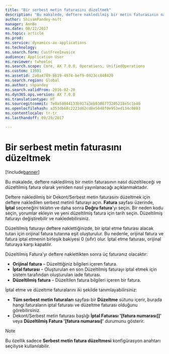 ```yaml
---
title: "Bir serbest metin faturasını düzeltmek"
description: "Bu makalede, deftere nakledilmiş bir metin faturasının nasıl düzeltileceği ve düzeltilmiş fatura olarak yeniden nasıl yayınlanacağı açıklanmaktadır."
author: ShivamPandey-msft
manager: AnnBe
ms.date: 08/22/2017
ms.topic: article
ms.prod: 
ms.service: dynamics-ax-applications
ms.technology: 
ms.search.form: CustFreeInvoice
audience: Application User
ms.reviewer: twheeloc
ms.search.scope: Core, AX 7.0.0, Operations, UnifiedOperations
ms.custom: 13991
ms.assetid: 2a0a4789-8619-4974-bef9-0923cc848420
ms.search.region: Global
ms.author: shpandey
ms.search.validFrom: 2016-02-28
ms.dyn365.ops.version: AX 7.0.0
ms.translationtype: HT
ms.sourcegitcommit: 7e0a5d044133b917a3eb9386773205218e5c1b40
ms.openlocfilehash: a353db68c2223d62cd8e5048f0e953ed134c0803
ms.contentlocale: tr-tr
ms.lasthandoff: 09/29/2017

---
```


# <a name="correct-a-free-text-invoice"></a>Bir serbest metin faturasını düzeltmek

[!include[banner](../includes/banner.md)]


Bu makalede, deftere nakledilmiş bir metin faturasının nasıl düzeltileceği ve düzeltilmiş fatura olarak yeniden nasıl yayınlanacağı açıklanmaktadır.

Deftere nakledilmiş bir Dekont/Serbest metin faturasını düzeltmek için deftere nakledilen serbest metinli faturayı açın. **Fatura** sayfası üzerinde, **İptal** seçeneğini tıklatın ve daha sonra **Doğru fatura**'yı seçin. Bir neden kodu seçin, yorumlar ekleyin ve yeni düzeltilmiş fatura için tarih seçin. Düzeltilmiş faturayı değiştirebilir ve nakledebilirsiniz. 

Düzeltilmiş faturayı deftere naklettiğinizde, bir iptal etme faturası alacak tutarı için orijinal fatura tutarına eşit oluşturulur. Bu nedenle, orijinal fatura ve fatura iptal etmenin birleşik bakiyesi 0 (sıfır) olur. İptal etme faturası, orijinal faturaya karşı kapatılır. 

Düzeltilmiş Fatura'yı deftere naklettikten sonra üç faturanız olacaktır:

-   **Orijinal fatura** – Düzelttiğiniz bilgileri içeren fatura.
-   **İptal faturası** – Oluşturulan en son Düzeltilmiş faturayı iptal etmek için sistem tarafından oluşturulan iade faturası.
-   **Düzeltilmiş fatura** – Düzeltilen fatura bilgileri içeren bir fatura.

İptal etme ve düzeltme faturalarını iki şekilde tanımlayabilirsiniz:

-   **Tüm serbest metin faturaları** sayfası bir **Düzeltme** sütunu içerir, burada hangi faturaların iptal faturası ve düzeltme faturası olduğunu görebilirsiniz.
-   Dekont/Serbest metin faturası başlığı **İptal Faturası '\[fatura numarası]\]'** veya **Düzeltilmiş Fatura '\[fatura numarası\]'** durumunu gösterir.

> [!NOTE]
> Bu özellik sadece **Serbest metin fatura düzeltmesi** konfigürasyon anahtarı seçiliyse kullanılabilir.




